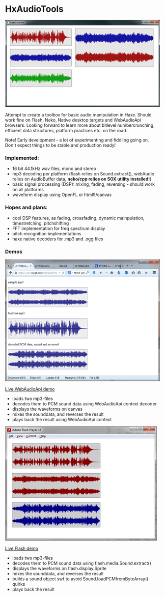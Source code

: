 # HxAudioTools

![HxAudioTools.hx](/screenshot.png?raw=true "HxAudioTools.hx")

Attempt to create a toolbox for basic audio manipulation in Haxe.
Should work fine on Flash, Neko, Native desktop targets and WebAudioApi browsers.
Looking forward to learn more about bitlevel numbercrunching, efficient data structures, platform practices etc. on the road.

Note! Early development - a lot of experimenting and fiddling going on. Don't expect things to be stable and production ready!

### Implemented: 
- 16 bit 44.1kHz wav files, mono and stereo
- mp3 decoding per platform (flash relies on Sound.extract(), webAudio relies on AudioBuffer data, **neko/cpp relies on SOX utility installed!**)
- basic signal processing (DSP): mixing, fading, reversing - should work on all platforms
- waveform display using OpenFL or html5/canvas

### Hopes and plans:
- cool DSP features, as fading, crossfading, dynamic mainpulation, timestretching, pitchshifting
- FFT implementation for freq spectrum display
- pitch recognition implementations
- haxe native decoders for .mp3 and .ogg files

### Demos

![webaudio](/webaudio.png?raw=true "webaudio")

[Live WebAudioApi demo](https://cdn.rawgit.com/cambiata/HxAudioTools/master/bin/decode/index.html)
- loads two mp3-files
- decodes them to PCM sound data using WebAudioApi context decoder
- displays the waveforms on canvas
- mixes the sounddata, and reverses the result
- plays back the result using WebAudioApi context

![flash](/flash.png?raw=true "flash")

[Live Flash demo](https://cdn.rawgit.com/cambiata/HxAudioTools/master/bin/decode/Mp3DecodeFlash.swf)
- loads two mp3-files
- decodes them to PCM sound data using flash.media.Sound.extract()
- displays the waveforms on flash.display.Sprite
- mixes the sounddata, and reverses the result
- builds a sound object swf to avoid Sound.loadPCMfromByteArray() quirks
- plays back the result
	
